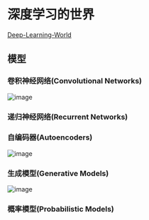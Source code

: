 # 深度学习的世界
[Deep-Learning-World](https://github.com/astorfi/Deep-Learning-World)
## 模型

### 卷积神经网络(Convolutional Networks)
![image](https://github.com/MachineLearning100/Deep-Learning-World/blob/master/img/convolutional.jpg)

### 递归神经网络(Recurrent Networks)

### 自编码器(Autoencoders)
![image](https://github.com/MachineLearning100/Deep-Learning-World/blob/master/img/autoencoder.jpg)

### 生成模型(Generative Models)
![image](https://github.com/MachineLearning100/Deep-Learning-World/blob/master/img/generative.jpg)

### 概率模型(Probabilistic Models)

